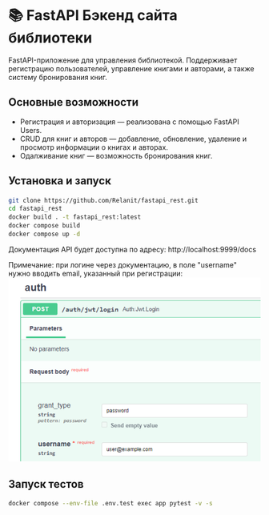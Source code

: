# 📚 FastAPI Бэкенд сайта библиотеки


FastAPI-приложение для управления библиотекой. Поддерживает регистрацию пользователей, управление книгами и авторами, а также систему бронирования книг.


## Основные возможности
- Регистрация и авторизация — реализована с помощью FastAPI Users.
- CRUD для книг и авторов — добавление, обновление, удаление и просмотр информации о книгах и авторах.
- Одалживание книг — возможность бронирования книг.


## Установка и запуск


```bash
git clone https://github.com/Relanit/fastapi_rest.git
cd fastapi_rest
docker build . -t fastapi_rest:latest
docker compose build
docker compose up -d
```

Документация API будет доступна по адресу: http://localhost:9999/docs

Примечание: при логине через документацию, в поле "username" нужно вводить email, указанный при регистрации:
![Логин](assets/login.png)

## Запуск тестов
```bash
docker compose --env-file .env.test exec app pytest -v -s
```




